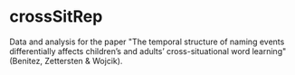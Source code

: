 # crossSitRep

Data and analysis for the paper "The temporal structure of naming events differentially affects children’s and adults’ cross-situational word learning" (Benitez, Zettersten & Wojcik).
